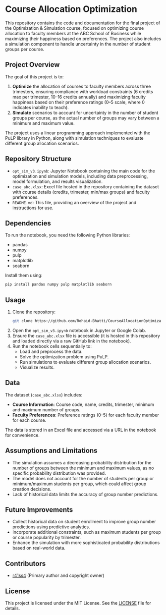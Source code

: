 # Course Allocation Optimization

This repository contains the code and documentation for the final project of the Optimization & Simulation course, focused on optimizing course allocation to faculty members at the ABC School of Business while maximizing their happiness based on preferences. The project also includes a simulation component to handle uncertainty in the number of student groups per course.

## Project Overview

The goal of this project is to:
1. **Optimize** the allocation of courses to faculty members across three trimesters, ensuring compliance with workload constraints (6 credits max per trimester, 10–16 credits annually) and maximizing faculty happiness based on their preference ratings (0–5 scale, where 0 indicates inability to teach).
2. **Simulate** scenarios to account for uncertainty in the number of student groups per course, as the actual number of groups may vary between a minimum and maximum value.

The project uses a linear programming approach implemented with the PuLP library in Python, along with simulation techniques to evaluate different group allocation scenarios.

## Repository Structure

- `opt_sim_v3.ipynb`: Jupyter Notebook containing the main code for the optimization and simulation models, including data preprocessing, model formulation, and results visualization.
- `case_abc.xlsx`: Excel file hosted in the repository containing the dataset with course details (credits, trimester, min/max groups) and faculty preferences.
- `README.md`: This file, providing an overview of the project and instructions for use.

## Dependencies

To run the notebook, you need the following Python libraries:
- pandas
- numpy
- pulp
- matplotlib
- seaborn

Install them using:
```bash
pip install pandas numpy pulp matplotlib seaborn
```

## Usage

1. Clone the repository:
   ```bash
   git clone https://github.com/Rohaid-Bhatti/CourseAllocationOptimization.git
   ```
2. Open the `opt_sim_v3.ipynb` notebook in Jupyter or Google Colab.
3. Ensure the `case_abc.xlsx` file is accessible (it is hosted in this repository and loaded directly via a raw GitHub link in the notebook).
4. Run the notebook cells sequentially to:
   - Load and preprocess the data.
   - Solve the optimization problem using PuLP.
   - Run simulations to evaluate different group allocation scenarios.
   - Visualize results.

## Data

The dataset (`case_abc.xlsx`) includes:
- **Course Information**: Course code, name, credits, trimester, minimum and maximum number of groups.
- **Faculty Preferences**: Preference ratings (0–5) for each faculty member for each course.

The data is stored in an Excel file and accessed via a URL in the notebook for convenience.

## Assumptions and Limitations

- The simulation assumes a decreasing probability distribution for the number of groups between the minimum and maximum values, as no specific probability distribution was provided.
- The model does not account for the number of students per group or minimum/maximum students per group, which could affect group creation decisions.
- Lack of historical data limits the accuracy of group number predictions.

## Future Improvements

- Collect historical data on student enrollment to improve group number predictions using predictive analytics.
- Incorporate additional constraints, such as maximum students per group or course popularity by trimester.
- Enhance the simulation with more sophisticated probability distributions based on real-world data.

## Contributors

- [r41ss4](https://github.com/r41ss4) (Primary author and copyright owner)

## License

This project is licensed under the MIT License. See the [LICENSE](LICENSE) file for details.
